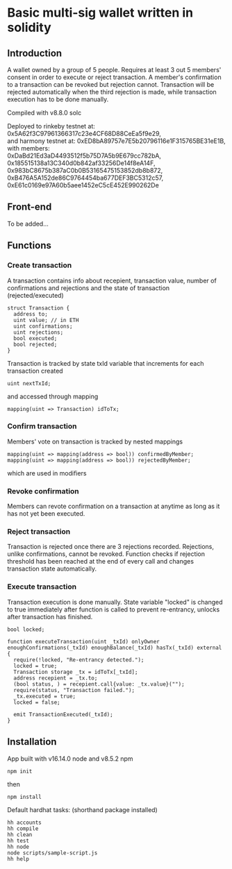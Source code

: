 # Basic multi-sig wallet written in solidity

## Introduction

A wallet owned by a group of 5 people. Requires at least 3 out 5 members' consent in order to execute or reject transaction. A member's confirmation to a transaction can be revoked but rejection cannot. Transaction will be rejected automatically when the third rejection is made, while transaction execution has to be done manually.

Compiled with v8.8.0 solc

Deployed to rinkeby testnet at: 0x5A62f3C97961366317c23e4CF68D88CeEa5f9e29,  
and harmony testnet at: 0xED8bA89757e7E5b20796116e1F315765BE31eE1B,  
with members:   
0xDaBd21Ed3aD4493512f5b75D7A5b9E679cc782bA,   
0x185515138a13C340d0b842af33256De14f8eA14F,   
0x983bC8675b387aC0b0B53165475153852db8b872,   
0xB476A5A152de86C9764454ba677DEF3BC5312c57,   
0xE61c0169e97A60b5aee1452eC5cE452E990262De

## Front-end

To be added...

## Functions

### Create transaction

A transaction contains info about recepient, transaction value, number of confirmations and rejections and the state of transaction (rejected/executed)

```shell
struct Transaction {
  address to;
  uint value; // in ETH
  uint confirmations;
  uint rejections;
  bool executed;
  bool rejected;
}
```

Transaction is tracked by state txId variable that increments for each transaction created

```shell
uint nextTxId;
```

and accessed through mapping

```shell
mapping(uint => Transaction) idToTx;
```

### Confirm transaction

Members' vote on transaction is tracked by nested mappings

```shell
mapping(uint => mapping(address => bool)) confirmedByMember;
mapping(uint => mapping(address => bool)) rejectedByMember;
```

which are used in modifiers

### Revoke confirmation

Members can revote confirmation on a transaction at anytime as long as it has not yet been executed.

### Reject transaction

Transaction is rejected once there are 3 rejections recorded. Rejections, unlike confirmations, cannot be revoked.
Function checks if rejection threshold has been reached at the end of every call and changes transaction state automatically.

### Execute transaction

Transaction execution is done manually. State variable "locked" is changed to true immediately after function is called to prevent re-entrancy, unlocks after transaction has finished.

```shell
bool locked;

function executeTransaction(uint _txId) onlyOwner enoughConfirmations(_txId) enoughBalance(_txId) hasTx(_txId) external {
  require(!locked, "Re-entrancy detected.");
  locked = true;
  Transaction storage _tx = idToTx[_txId];
  address recepient = _tx.to;
  (bool status, ) = recepient.call{value: _tx.value}("");
  require(status, "Transaction failed.");
  _tx.executed = true;
  locked = false;

  emit TransactionExecuted(_txId);
}
```

## Installation

App built with v16.14.0 node and v8.5.2 npm

```shell
npm init
```
then

```shell
npm install
```

Default hardhat tasks: (shorthand package installed)

```shell
hh accounts
hh compile
hh clean
hh test
hh node
node scripts/sample-script.js
hh help
```
